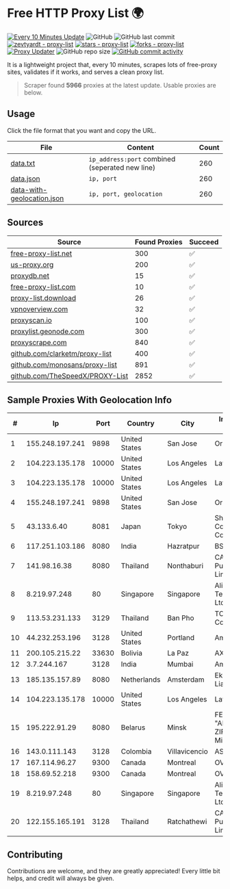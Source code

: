 
# Free HTTP Proxy List 🌍

[![Every 10 Minutes Update](https://github.com/mertguvencli/http-proxy-list/actions/workflows/main.yml/badge.svg?branch=main)](https://github.com/mertguvencli/http-proxy-list/actions/workflows/main.yml)
![GitHub](https://img.shields.io/github/license/mertguvencli/http-proxy-list)
![GitHub last commit](https://img.shields.io/github/last-commit/mertguvencli/http-proxy-list)
[![zevtyardt - proxy-list](https://img.shields.io/static/v1?label=zevtyardt&message=proxy-list&color=blue&logo=github)](https://github.com/zevtyardt/proxy-list "Go to GitHub repo")
[![stars - proxy-list](https://img.shields.io/github/stars/zevtyardt/proxy-list?style=social)](https://github.com/zevtyardt/proxy-list)
[![forks - proxy-list](https://img.shields.io/github/forks/zevtyardt/proxy-list?style=social)](https://github.com/zevtyardt/proxy-list)
[![Proxy Updater](https://github.com/zevtyardt/proxy-list/workflows/Proxy%20Updater/badge.svg)](https://github.com/zevtyardt/proxy-list/actions?query=workflow:"Proxy+Updater")
![GitHub repo size](https://img.shields.io/github/repo-size/zevtyardt/proxy-list)
[![GitHub commit activity](https://img.shields.io/github/commit-activity/m/zevtyardt/proxy-list?logo=commits)](https://github.com/zevtyardt/proxy-list/commits/main)

It is a lightweight project that, every 10 minutes, scrapes lots of free-proxy sites, validates if it works, and serves a clean proxy list.

> Scraper found **5966** proxies at the latest update. Usable proxies are below.

## Usage

Click the file format that you want and copy the URL.

|File|Content|Count|
|----|-------|-----|
|[data.txt](https://raw.githubusercontent.com/mertguvencli/http-proxy-list/main/proxy-list/data.txt)|`ip_address:port` combined (seperated new line)|260|
|[data.json](https://raw.githubusercontent.com/mertguvencli/http-proxy-list/main/proxy-list/data.json)|`ip, port`|260|
|[data-with-geolocation.json](https://raw.githubusercontent.com/mertguvencli/http-proxy-list/main/proxy-list/data-with-geolocation.json)|`ip, port, geolocation`|260|

## Sources

|Source|Found Proxies|Succeed|
|------|-------------|-------|
|[free-proxy-list.net](https://free-proxy-list.net)|300|✅|
|[us-proxy.org](https://www.us-proxy.org)|200|✅|
|[proxydb.net](http://proxydb.net)|15|✅|
|[free-proxy-list.com](https://free-proxy-list.com/?page=&port=&type%5B%5D=http&type%5B%5D=https&up_time=0&search=Search)|10|✅|
|[proxy-list.download](https://www.proxy-list.download/HTTP)|26|✅|
|[vpnoverview.com](https://vpnoverview.com/privacy/anonymous-browsing/free-proxy-servers)|32|✅|
|[proxyscan.io](https://www.proxyscan.io)|100|✅|
|[proxylist.geonode.com](https://proxylist.geonode.com/api/proxy-list?limit=300&page=1&sort_by=lastChecked&sort_type=desc&protocols=http,https)|300|✅|
|[proxyscrape.com](https://api.proxyscrape.com/v2/?request=displayproxies&protocol=http&timeout=10000&country=all&ssl=all&anonymity=all)|840|✅|
|[github.com/clarketm/proxy-list](https://raw.githubusercontent.com/clarketm/proxy-list/master/proxy-list-raw.txt)|400|✅|
|[github.com/monosans/proxy-list](https://raw.githubusercontent.com/monosans/proxy-list/main/proxies/http.txt)|891|✅|
|[github.com/TheSpeedX/PROXY-List](https://raw.githubusercontent.com/TheSpeedX/PROXY-List/master/http.txt)|2852|✅|


## Sample Proxies With Geolocation Info

|#|Ip|Port|Country|City|Internet Service Provider|
|-|--|----|-------|----|-------------------------|
|1|155.248.197.241|9898|United States|San Jose|Oracle Corporation|
|2|104.223.135.178|10000|United States|Los Angeles|LayerHost|
|3|104.223.135.178|10000|United States|Los Angeles|LayerHost|
|4|155.248.197.241|9898|United States|San Jose|Oracle Corporation|
|5|43.133.6.40|8081|Japan|Tokyo|Shenzhen Tencent Computer Systems Company Limited|
|6|117.251.103.186|8080|India|Hazratpur|BSNL Internet|
|7|141.98.16.38|8080|Thailand|Nonthaburi|CAT Telecom Public Company Limited|
|8|8.219.97.248|80|Singapore|Singapore|Alibaba (US) Technology Co., Ltd.|
|9|113.53.231.133|3129|Thailand|Ban Pho|TOT Public Company Limited|
|10|44.232.253.196|3128|United States|Portland|Amazon.com, Inc.|
|11|200.105.215.22|33630|Bolivia|La Paz|AXS Bolivia S. A.|
|12|3.7.244.167|3128|India|Mumbai|Amazon.com, Inc.|
|13|185.135.157.89|8080|Netherlands|Amsterdam|Ekotrans Limited Liability Company|
|14|104.223.135.178|10000|United States|Los Angeles|LayerHost|
|15|195.222.91.29|8080|Belarus|Minsk|FE "ALTERNATIVNAYA ZIFROVAYA SET" Minsk|
|16|143.0.111.143|3128|Colombia|Villavicencio|AS64339|
|17|167.114.96.27|9300|Canada|Montreal|OVH SAS|
|18|158.69.52.218|9300|Canada|Montreal|OVH SAS|
|19|8.219.97.248|80|Singapore|Singapore|Alibaba (US) Technology Co., Ltd.|
|20|122.155.165.191|3128|Thailand|Ratchathewi|CAT Telecom Public Company Limited|



## Contributing

Contributions are welcome, and they are greatly appreciated! Every
little bit helps, and credit will always be given.

